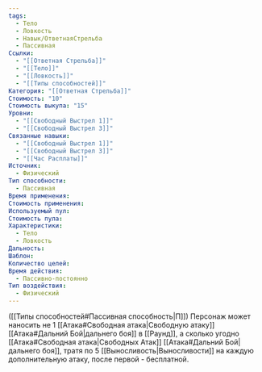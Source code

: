 ```yaml
---
tags:
  - Тело
  - Ловкость
  - Навык/ОтветнаяСтрельба
  - Пассивная
Ссылки:
  - "[[Ответная Стрельба]]"
  - "[[Тело]]"
  - "[[Ловкость]]"
  - "[[Типы способностей]]"
Категория: "[[Ответная Стрельба]]"
Стоимость: "10"
Стоимость выкупа: "15"
Уровни:
  - "[[Свободный Выстрел 1]]"
  - "[[Свободный Выстрел 3]]"
Связанные навыки:
  - "[[Свободный Выстрел 1]]"
  - "[[Свободный Выстрел 3]]"
  - "[[Час Расплаты]]"
Источник:
  - Физический
Тип способности:
  - Пассивная
Время применения: 
Стоимость применения: 
Используемый пул: 
Стоимость пула: 
Характеристики:
  - Тело
  - Ловкость
Дальность: 
Шаблон: 
Количество целей: 
Время действия:
  - Пассивно-постоянно
Тип воздействия:
  - Физический
---
```

([[Типы способностей#Пассивная способность|П]]) Персонаж может наносить не 1 [[Атака#Свободная атака|Свободную атаку]] [[Атака#Дальний Бой|дальнего боя]] в [[Раунд]], а сколько угодно [[Атака#Свободная атака|Свободных Атак]] [[Атака#Дальний Бой|дальнего боя]], тратя по 5 [[Выносливость|Выносливости]] на каждую дополнительную атаку, после первой - бесплатной. 